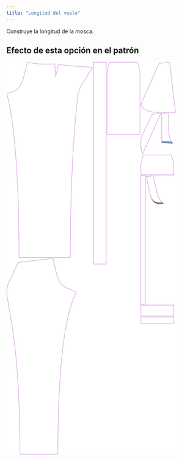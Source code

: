 ```yaml
---
title: "Longitud del vuelo"
---
```


Construye la longitud de la mosca.

## Efecto de esta opción en el patrón

![Esta imagen muestra el efecto de esta opción superponiendo varias variantes que tienen un valor diferente para esta opción](charlie_flylength_sample.svg "Efecto de esta opción en el patrón")
